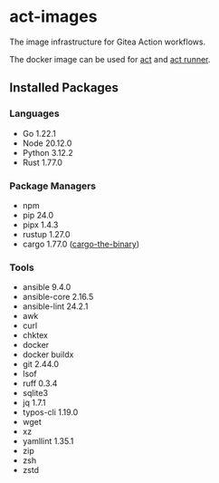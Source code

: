 # act-images

The image infrastructure for Gitea Action workflows.

The docker image can be used for [act](https://github.com/nektos/act) and [act runner](https://gitea.com/gitea/act_runner).

## Installed Packages

### Languages

- Go 1.22.1
- Node 20.12.0
- Python 3.12.2
- Rust 1.77.0

### Package Managers

- npm
- pip 24.0
- pipx 1.4.3
- rustup 1.27.0
- cargo 1.77.0 ([cargo-the-binary](https://github.com/rust-lang/cargo/blob/master/src/cargo/version.rs))

### Tools

- ansible 9.4.0
- ansible-core 2.16.5
- ansible-lint 24.2.1
- awk
- curl
- chktex
- docker
- docker buildx
- git 2.44.0
- lsof
- ruff 0.3.4
- sqlite3
- jq 1.7.1
- typos-cli 1.19.0
- wget
- xz
- yamllint 1.35.1
- zip
- zsh
- zstd
